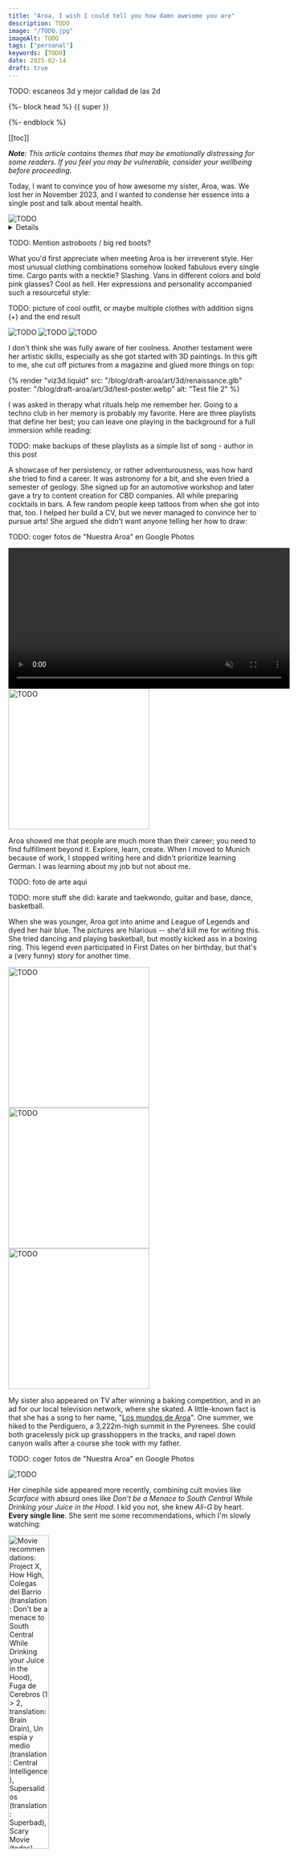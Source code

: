 ```yaml
---
title: "Aroa, I wish I could tell you how damn awesome you are"
description: TODO
image: "/TODO.jpg"
imageAlt: TODO
tags: ["personal"]
keywords: [TODO]
date: 2025-02-14
draft: true
---
```


TODO: escaneos 3d y mejor calidad de las 2d

{%- block head %}
  {{ super }}
  <script src="https://open.spotify.com/embed/iframe-api/v1" async></script>
  <script type="module" src="https://ajax.googleapis.com/ajax/libs/model-viewer/3.5.0/model-viewer.min.js"></script>
{%- endblock %}

<style>
{% render "blog/draft-aroa/aroa.css" %}
</style>

[[toc]]

<p class="content-warning">
<i><strong>Note</strong>: This article contains themes that may be emotionally distressing for some readers. If you feel you may be vulnerable, consider your wellbeing before proceeding.</i>
</p>

Today, I want to convince you of how awesome my sister, Aroa, was. We lost her in November 2023, and I wanted to condense her essence into a single post and talk about mental health.

<p>
  <div class="art-container">
    <img alt="TODO" src="/blog/draft-aroa/art/IMG-20231128-WA0001.jpg">
    <details>
      <summary>Details</summary>
      <div class="art-description">
        Aroa made this painting as a gift to Luis, her therapist.<br>
      </div>
    </details>
  </div>
</p>

TODO: Mention astroboots / big red boots?

What you'd first appreciate when meeting Aroa is her irreverent style. Her most unusual clothing combinations somehow looked fabulous every single time. Cargo pants with a necktie? Slashing. Vans in different colors and bold pink glasses? Cool as hell. Her expressions and personality accompanied such a resourceful style:

TODO: picture of cool outfit, or maybe multiple clothes with addition signs (+) and the end result

<div class="gallery">
  <img alt="TODO" src="/blog/draft-aroa/style/necktie1.jpg">
  <img alt="TODO" src="/blog/draft-aroa/style/necktie2.jpg">
  <img alt="TODO" src="/blog/draft-aroa/style/necktie3.jpg">
</div>

I don't think she was fully aware of her coolness. Another testament were her artistic skills, especially as she got started with 3D paintings. In this gift to me, she cut off pictures from a magazine and glued more things on top:

<!-- ![Painting she did for me](/blog/draft-aroa/art/office.jpg) -->
{% render "viz3d.liquid"
      src: "/blog/draft-aroa/art/3d/renaissance.glb"
      poster: "/blog/draft-aroa/art/3d/test-poster.webp"
      alt: "Test file 2"
%}

I was asked in therapy what rituals help me remember her. Going to a techno club in her memory is probably my favorite. Here are three playlists that define her best; you can leave one playing in the background for a full immersion while reading:

TODO: make backups of these playlists as a simple list of song - author in this post

<div id="spotify-iframe-1" spotify-id="6VJs3ySqejEfX9mhqRe02v" class="spotify-iframe"></div>
<div id="spotify-iframe-2" spotify-id="1RY9QoO0tjUEDTgG6Qpqag" class="spotify-iframe"></div>
<div id="spotify-iframe-3" spotify-id="2sNZ4yNFkk4j5FwmuIcQic" class="spotify-iframe"></div>
<div style="margin-bottom: 8px;"></div>

<script>
{% render "blog/draft-aroa/spotify-players.js" %}
</script>

<!-- TODO: did she tattoo foreigners? that'd be a better word than "people" -->

A showcase of her persistency, or rather adventurousness, was how hard she tried to find a career. It was astronomy for a bit, and she even tried a semester of geology. She signed up for an automotive workshop and later gave a try to content creation for CBD companies. All while preparing cocktails in bars. A few random people keep tattoos from when she got into that, too. I helped her build a CV, but we never managed to convince her to pursue arts! She argued she didn't want anyone telling her how to draw:

TODO: coger fotos de "Nuestra Aroa" en Google Photos

<!--
Commands used to optimize the videos:

ffmpeg \
  -i nata-original.mp4 \
  -vf "scale=650:-1,fps=15" \
  -an \
  -c:v libx264 \
  -crf 34 \
  -preset veryslow \
  -profile:v high \
  -level:v 4.1 \
  -pix_fmt yuv420p \
  -movflags +faststart \
  nata.mp4

ffmpeg \
  -i nata-original.mp4 \
  -vf "scale=650:-1,fps=15" \
  -an \
  -c:v libvpx-vp9 \
  -b:v 0 \
  -crf 50 \
  -deadline best \
  -cpu-used 0 \
  -row-mt 1 \
  -pix_fmt yuv420p \
  -quality good \
  -tile-columns 2 \
  -auto-alt-ref 1 \
  nata.webm
-->

<div class="gallery">
  <video autoplay loop muted playsinline style="height: 20em; width: auto;">
    <source src="/blog/draft-aroa/style/nata.webm" type="video/webm">
    <source src="/blog/draft-aroa/style/nata.mp4" type="video/mp4">
  </video>
  <img alt="TODO" src="/blog/draft-aroa/art/IMG-20231130-WA0019.jpg" style="height: 20em; width: auto;">
</div>

Aroa showed me that people are much more than their career; you need to find fulfillment beyond it. Explore, learn, create. When I moved to Munich because of work, I stopped writing here and didn't prioritize learning German. I was learning about my job but not about me.

TODO: foto de arte aqui

TODO: more stuff she did: karate and taekwondo, guitar and base, dance, basketball.

When she was younger, Aroa got into anime and League of Legends and dyed her hair blue. The pictures are hilarious -- she'd kill me for writing this. She tried dancing and playing basketball, but mostly kicked ass in a boxing ring. This legend even participated in First Dates on her birthday, but that's a (very funny) story for another time.

<div class="gallery">
  <img alt="TODO" src="/blog/draft-aroa/style/blue-hair.jpg" style="height: 20em; width: auto;">
  <img alt="TODO" src="/blog/draft-aroa/style/boxing.jpg" style="height: 20em; width: auto;">
  <img alt="TODO" src="/blog/draft-aroa/style/tattoos.jpg" style="height: 20em; width: auto;">
</div>

My sister also appeared on TV after winning a baking competition, and in an ad for our local television network, where she skated. A little-known fact is that she has a song to her name, "[Los mundos de Aroa](https://open.spotify.com/track/2WOfcTp81iHvPljUNUmk1f?si=6373dc997aa941db)". One summer, we hiked to the Perdiguero, a 3,222m-high summit in the Pyrenees. She could both gracelessly pick up grasshoppers in the tracks, and rapel down canyon walls after a course she took with my father.

TODO: coger fotos de "Nuestra Aroa" en Google Photos

<div class="gallery">
  <img alt="TODO" src="/blog/draft-aroa/style/baking.jpg">
</div>

Her cinephile side appeared more recently, combining cult movies like *Scarface* with absurd ones like *Don't be a Menace to South Central While Drinking your Juice in the Hood*. I kid you not, she knew *Ali-G* by heart. **Every single line**. She sent me some recommendations, which I'm slowly watching:

<img width="40%" eleventy:widths="300" src="movies.jpg" alt="Movie recommendations: Project X, How High, Colegas del Barrio (translation: Don't be a menace to South Central While Drinking your Juice in the Hood), Fuga de Cerebros (1 > 2, translation: Brain Drain), Un espía y medio (translation: Central Intelligence), Supersalidos (translation: Superbad), Scary Movie (todas)">

All her life experiences brought her countless friends that loved her to no end. It was hard to keep track of them, my mother complains.

<p>
  <div class="art-container">
    <img alt="TODO" src="/blog/draft-aroa/art/arbolito.jpg">
    <details>
      <summary>Translation</summary>
      <div class="art-description">
        <strong>Parábola del árbol caído</strong><br>
        Érase una vez un arbolito que vivía de puntillas sobre el suelo. Este árbol ponía una sonrisa en primavera cuando brotaban sus tallos, alegría en verano, y nostalgia en otoño cuando se iba quedando desnudo.<br>
        Un invierno, vinieron unos hombres y lo cortaron.<br>
        El árbol vio cómo le arrancaban de aquel trozo de tierra y lo llevaron.<br>
        Era un árbol fuerte y valiente, que resistió hasta su misma muerte, y es que sabía lo que es aguantar el azote de la arena que llevaba el viento y el soplo helado de la noche que congelaba hasta la savia.<br>
        No dejó escapar una sola queja cuando lo cortaban, tan solo cayó una pequeña lágrima que fue a caer en el hueco que dejó la tierra.<br>
        Nadie se dio cuenta, pero con el paso del tiempo creció otro árbol que también era fuerte.<br>
        Un día, los hombres que cortaban los árboles se dieron cuenta de que el árbol nuevo que había crecido tenía forma de ave.<br>
        Y quedaron asombrados porque nunca habían visto cosa igual. Tanto les llamó la atención que se acercaron para cortarlo.<br>
        Pero antes de dar el primer hachazo, el árbol se echó a volar y sus hojas temblaron como plumas al viento.<br>
        Entonces avisaron al cazador. Disparó y cayó muerto el árbol al suelo, empapando la tierra con las gotas de sangre que manaban de la herida. Al año siguiente, una arboleda crecía en aquel lugar. Cada gota de sangre había llegado a ser un árbol fuerte.<br>
        <span class="author">— Unknown</span>
      </div>
    </details>
  </div>
</p>

![](/blog/draft-aroa/art/20241228_181749.heic.jpg)
![](/blog/draft-aroa/art/20241228_181759.heic.jpg)
![](/blog/draft-aroa/art/20241228_181802.heic.jpg)

## Mental health

We had absolutely no clue what was going on, and it happened so fast. After several visits to emergency care in a disastrous health care system, doctors started to hint it *might* be "[Borderline Personality Disorder](https://en.wikipedia.org/wiki/Borderline_personality_disorder) (BPD)". My mother always spent hours in hospitals only to be dismissed, told that intensive care had a one-year waitlist, and that Aroa being older than 18 limited our options.

NOTE: lyrics taken from the song "Ghostemane, Parv0•To Whom It May Concern"

![](/blog/draft-aroa/art/20241228_181752.heic.jpg)

Marsha Linehan argues that BPD is caused by both a genetic vulnerability and environmental stressors (*biosocial model*). The major symptoms are

- unstable relationships,
- a distorted sense of self,
- intense emotions,
- fear of abandonment,
- impulsivity,
- self-harm,
- and dissociation.

This tough disorder may, however, improve significantly with consistent therapy and, in some cases, supplementary medication. Meeting more people who face it has been an honor --- they are the most compassionate!

![](/blog/draft-aroa/art/20241228_181756.heic.jpg)

She found art as a way to express her feelings through hardship. Disconnecting in a house away from the city also did her good. There, she spent time by the pool with our snarky-yet-loveable chihuaha, Berlin. I'm happy she came to Munich for a visit, too. We watched bangers from Martin Garrix live with my mother, and she saw my life here. Above all, her greatest help was her therapist, who put his soul and heart into it.

TODO: maybe use this lifeline instead: https://988lifeline.org/

If you ever have suicidal thoughts, please reach for help. This website contains some resources in [Spanish](https://ifdsurvive.com/) and this one in [English](TODO). You can donate here or here.

Caring for someone with BPD can also be challenging, making you feel like "walking on eggshells". Education and support groups help to learn healthy boundaries and how to best support the person.

![](/blog/draft-aroa/art/20231210_212726.heic.jpg)

## My experience

My mother called me to tell me the news. The timing was extraordinary, as I was sitting in a plane two minutes away from its takeoff. It was absolutely gut-wrenching to tell my father, too.

The attentive flight attendants took me to their reserved row to calm my nerves after the departure. My constant, harsh sobbing worried them that I'd dehydrate or get a panic attack. So they asked me to take a tranquilizer... as a rectal suppository. For flight reasons, I suppose. I'm sure Aroa would have gotten a huuuuuge kick out of that. Man, I know she's still laughing somewhere.

Being stuck for 4 hours in a flight, I thought of all the things that can be thought, and I felt all the feelings that can be felt. Not all of them being negative --- I'll eternally be grateful to my mother for calling me immediately.

NOTE: lyrics taken from the song "Ghostemane, Parv0•To Whom It May Concern"

![](/blog/draft-aroa/art/20241228_181805.heic.jpg)

After reuniting with my family, I couldn't comprehend what had happened. What was obvious is how completely broken everyone was. Instinctively, I worried more for others than for myself at the beginning. This took time, but I've gotten better at it.

<p>
  <div class="art-container">
    <img alt="TODO" src="/blog/draft-aroa/art/20241228_181811.heic.jpg">
    <details>
      <summary>Translation</summary>
      <div class="art-description">
        <strong>Left</strong><br>
        AÚN CREEMOS<br>
        QUE EL DOLOR<br>
        MÁS GRANDE ES<br>
        MORIR<br>
        <strong>Right</strong><br>
        ¿Puede la muerte<br>
        estar dormida, si la vida<br>
        es solo un sueño?<br>
        ¿Y las escenas de dicha pasan como<br>
        un fantasma? LOS EFÍMEROS PLACERES<br>
        a quienes se asemejan.<br>
        Y aún creemos que el dolor más grande es morir.
      </div>
    </details>
  </div>
</p>

A shocking part was the physical reaction, as I didn't know the concept of "[somatization](https://en.wikipedia.org/wiki/Somatization)". Mental health ***is*** physical health. The airplane call made my arms literally numb for several minutes. It was completely disconcerting and alarming.

My physical strength later took a nosedive. I got ill, and the worst back cramps of my life left me in bed for two days straight. The exhaustion lasted for weeks. Part of me wanted to swim for kilometers, but frustratingly, my body refused.

<!-- ![](/blog/draft-aroa/art/skate.jpg) -->
{% render "viz3d.liquid"
      src: "/blog/draft-aroa/art/3d/skate-web.glb"
      poster: "/blog/draft-aroa/art/3d/test-poster.webp"
      alt: "Test file 1"
%}

It's gotten much better through therapy, loved ones, and time. There are still crappy moments, and the story is ongoing. I try to brag about how great Aroa was to this day. She wanted to raise awareness about BPD, so I hope this helps!

At first, therapy makes things worse. It's like throwing all the shit into a pot and stirring it together. But in the long term, you need it to heal. Everyone deals with issues in their own way, and that's okay.

TODO: rest of pictures go here

<!-- TODO: try to not make the width 100% because it makes it hard to scroll. Or not the full height of the phone's screen, so that there are gaps at the top and bottom. Either that, or make 3d movements only with two fingers at once. -->
{% render "viz3d.liquid"
      src: "/blog/draft-aroa/art/3d/test.glb"
      poster: "/blog/draft-aroa/art/3d/test-poster.webp"
      alt: "Test file"
%}
{% render "viz3d.liquid"
      src: "/blog/draft-aroa/art/3d/test2.glb"
      poster: "/blog/draft-aroa/art/3d/test-poster.webp"
      alt: "Test file"
%}
